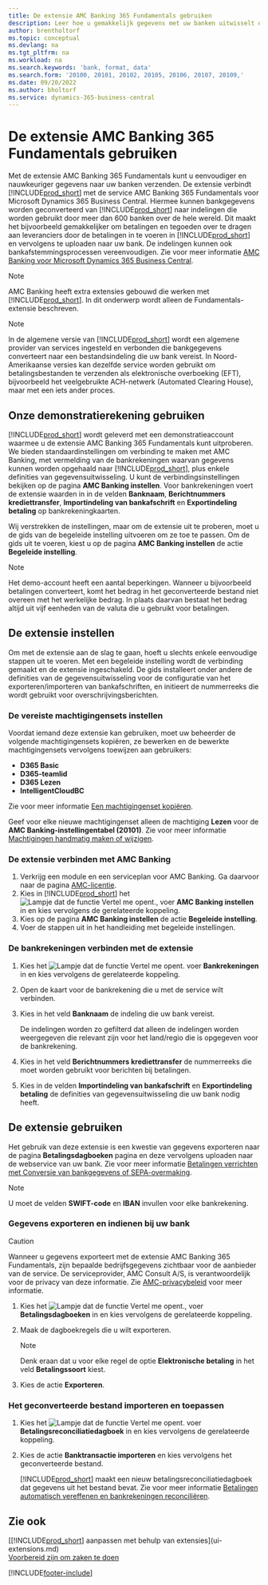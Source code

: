 ```yaml
---
title: De extensie AMC Banking 365 Fundamentals gebruiken
description: Leer hoe u gemakkelijk gegevens met uw banken uitwisselt door gegevens om te zetten in de indeling die ze nodig hebben.
author: brentholtorf
ms.topic: conceptual
ms.devlang: na
ms.tgt_pltfrm: na
ms.workload: na
ms.search.keywords: 'bank, format, data'
ms.search.form: '20100, 20101, 20102, 20105, 20106, 20107, 20109,'
ms.date: 09/20/2022
ms.author: bholtorf
ms.service: dynamics-365-business-central
---
```


# De extensie AMC Banking 365 Fundamentals gebruiken

Met de extensie AMC Banking 365 Fundamentals kunt u eenvoudiger en nauwkeuriger gegevens naar uw banken verzenden. De extensie verbindt [!INCLUDE[prod_short](includes/prod_short.md)] met de service AMC Banking 365 Fundamentals voor Microsoft Dynamics 365 Business Central. Hiermee kunnen bankgegevens worden geconverteerd van [!INCLUDE[prod_short](includes/prod_short.md)] naar indelingen die worden gebruikt door meer dan 600 banken over de hele wereld. Dit maakt het bijvoorbeeld gemakkelijker om betalingen en tegoeden over te dragen aan leveranciers door de betalingen in te voeren in [!INCLUDE[prod_short](includes/prod_short.md)] en vervolgens te uploaden naar uw bank. De indelingen kunnen ook bankafstemmingsprocessen vereenvoudigen. Zie voor meer informatie [AMC Banking voor Microsoft Dynamics 365 Business Central](https://www.amcbanking.com/bc-fundamentals/).

> [!NOTE]
> AMC Banking heeft extra extensies gebouwd die werken met [!INCLUDE[prod_short](includes/prod_short.md)]. In dit onderwerp wordt alleen de Fundamentals-extensie beschreven.

> [!NOTE]
> In de algemene versie van [!INCLUDE[prod_short](includes/prod_short.md)] wordt een algemene provider van services ingesteld en verbonden die bankgegevens converteert naar een bestandsindeling die uw bank vereist. In Noord-Amerikaanse versies kan dezelfde service worden gebruikt om betalingsbestanden te verzenden als elektronische overboeking (EFT), bijvoorbeeld het veelgebruikte ACH-netwerk (Automated Clearing House), maar met een iets ander proces.

## Onze demonstratierekening gebruiken

[!INCLUDE[prod_short](includes/prod_short.md)] wordt geleverd met een demonstratieaccount waarmee u de extensie AMC Banking 365 Fundamentals kunt uitproberen. We bieden standaardinstellingen om verbinding te maken met AMC Banking, met vermelding van de bankrekeningen waarvan gegevens kunnen worden opgehaald naar [!INCLUDE[prod_short](includes/prod_short.md)], plus enkele definities van gegevensuitwisseling. U kunt de verbindingsinstellingen bekijken op de pagina **AMC Banking instellen**. Voor bankrekeningen voert de extensie waarden in in de velden **Banknaam**, **Berichtnummers krediettransfer**, **Importindeling van bankafschrift** en **Exportindeling betaling** op bankrekeningkaarten.

Wij verstrekken de instellingen, maar om de extensie uit te proberen, moet u de gids van de begeleide instelling uitvoeren om ze toe te passen. Om de gids uit te voeren, kiest u op de pagina **AMC Banking instellen** de actie **Begeleide instelling**.

> [!NOTE]
> Het demo-account heeft een aantal beperkingen. Wanneer u bijvoorbeeld betalingen converteert, komt het bedrag in het geconverteerde bestand niet overeen met het werkelijke bedrag. In plaats daarvan bestaat het bedrag altijd uit vijf eenheden van de valuta die u gebruikt voor betalingen.  

## De extensie instellen

Om met de extensie aan de slag te gaan, hoeft u slechts enkele eenvoudige stappen uit te voeren. Met een begeleide instelling wordt de verbinding gemaakt en de extensie ingeschakeld. De gids installeert onder andere de definities van de gegevensuitwisseling voor de configuratie van het exporteren/importeren van bankafschriften, en initieert de nummerreeks die wordt gebruikt voor overschrijvingsberichten.  

### De vereiste machtigingensets instellen

Voordat iemand deze extensie kan gebruiken, moet uw beheerder de volgende machtigingensets kopiëren, ze bewerken en de bewerkte machtigingensets vervolgens toewijzen aan gebruikers:

* **D365 Basic**
* **D365-teamlid**
* **D365 Lezen**
* **IntelligentCloudBC**

Zie voor meer informatie [Een machtigingenset kopiëren](ui-define-granular-permissions.md#to-copy-a-permission-set).

Geef voor elke nieuwe machtigingenset alleen de machtiging **Lezen** voor de **AMC Banking-instellingentabel (20101)**. Zie voor meer informatie [Machtigingen handmatig maken of wijzigen](ui-define-granular-permissions.md#to-create-a-permission-set).

### De extensie verbinden met AMC Banking

1. Verkrijg een module en een serviceplan voor AMC Banking. Ga daarvoor naar de pagina [AMC-licentie](https://license.amcbanking.com/register).
2. Kies in [!INCLUDE[prod_short](includes/prod_short.md)] het ![Lampje dat de functie Vertel me opent.](media/ui-search/search_small.png "Vertel me wat u wilt doen"), voer **AMC Banking instellen** in en kies vervolgens de gerelateerde koppeling.  
3. Kies op de pagina **AMC Banking instellen** de actie **Begeleide instelling**.
4. Voer de stappen uit in het handleiding met begeleide instellingen.

### De bankrekeningen verbinden met de extensie

1. Kies het ![Lampje dat de functie Vertel me opent.](media/ui-search/search_small.png "Vertel me wat u wilt doen") voer **Bankrekeningen** in en kies vervolgens de gerelateerde koppeling.
2. Open de kaart voor de bankrekening die u met de service wilt verbinden.
3. Kies in het veld **Banknaam** de indeling die uw bank vereist.  

   De indelingen worden zo gefilterd dat alleen de indelingen worden weergegeven die relevant zijn voor het land/regio die is opgegeven voor de bankrekening.
4. Kies in het veld **Berichtnummers krediettransfer** de nummerreeks die moet worden gebruikt voor berichten bij betalingen.
5. Kies in de velden **Importindeling van bankafschrift** en **Exportindeling betaling** de definities van gegevensuitwisseling die uw bank nodig heeft.

## De extensie gebruiken

Het gebruik van deze extensie is een kwestie van gegevens exporteren naar de pagina **Betalingsdagboeken** pagina en deze vervolgens uploaden naar de webservice van uw bank. Zie voor meer informatie [Betalingen verrichten met Conversie van bankgegevens of SEPA-overmaking](finance-make-payments-with-bank-data-conversion-service-or-sepa-credit-transfer.md).

> [!NOTE]
> U moet de velden **SWIFT-code** en **IBAN** invullen voor elke bankrekening.

### Gegevens exporteren en indienen bij uw bank

> [!CAUTION]  
> Wanneer u gegevens exporteert met de extensie AMC Banking 365 Fundamentals, zijn bepaalde bedrijfsgegevens zichtbaar voor de aanbieder van de service. De serviceprovider, AMC Consult A/S, is verantwoordelijk voor de privacy van deze informatie. Zie [AMC-privacybeleid](https://go.microsoft.com/fwlink/?LinkId=510158) voor meer informatie.

1. Kies het ![Lampje dat de functie Vertel me opent.](media/ui-search/search_small.png "Vertel me wat u wilt doen"), voer **Betalingsdagboeken** in en kies vervolgens de gerelateerde koppeling.
2. Maak de dagboekregels die u wilt exporteren.  

   > [!NOTE]
   > Denk eraan dat u voor elke regel de optie **Elektronische betaling** in het veld **Betalingssoort** kiest.
3. Kies de actie **Exporteren**.

### Het geconverteerde bestand importeren en toepassen

1. Kies het ![Lampje dat de functie Vertel me opent.](media/ui-search/search_small.png "Vertel me wat u wilt doen") voer **Betalingsreconciliatiedagboek** in en kies vervolgens de gerelateerde koppeling.
2. Kies de actie **Banktransactie importeren** en kies vervolgens het geconverteerde bestand.  

   [!INCLUDE[prod_short](includes/prod_short.md)] maakt een nieuw betalingsreconciliatiedagboek dat gegevens uit het bestand bevat. Zie voor meer informatie [Betalingen automatisch vereffenen en bankrekeningen reconciliëren](receivables-apply-payments-auto-reconcile-bank-accounts.md).

## Zie ook

[[!INCLUDE[prod_short](includes/prod_short.md)] aanpassen met behulp van extensies](ui-extensions.md)  
[Voorbereid zijn om zaken te doen](ui-get-ready-business.md)  

[!INCLUDE[footer-include](includes/footer-banner.md)]
